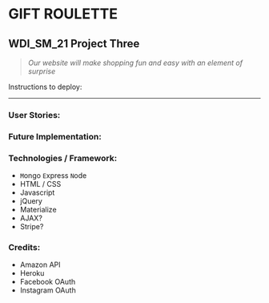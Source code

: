 # GIFT ROULETTE
## WDI_SM_21 Project Three

> *Our website will make shopping fun and easy with an element of surprise*

Instructions to deploy:

---
### User Stories:


### Future Implementation:


### Technologies / Framework:
- `M`ongo  `E`xpress  `N`ode
- HTML / CSS
- Javascript
- jQuery
- Materialize
- AJAX?
- Stripe?

### Credits:
- Amazon API
- Heroku
- Facebook OAuth
- Instagram OAuth
